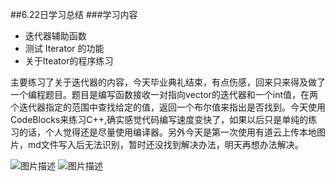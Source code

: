 ##6.22日学习总结
###学习内容

- 迭代器辅助函数
- 测试 Iterator 的功能
- 关于Iteator的程序练习

主要练习了关于迭代器的内容，今天毕业典礼结束，有点伤感，回来只来得及做了一个编程题目。题目是编写函数接收一对指向vector<int>的迭代器和一个int值，在两个迭代器指定的范围中查找给定的值，返回一个布尔值来指出是否找到。今天使用CodeBlocks来练习C++,确实感觉代码编写速度变快了，如果以后只是单纯的练习的话，个人觉得还是尽量使用编译器。另外今天是第一次使用有道云上传本地图片，md文件写入后无法识别，暂时还没找到解决办法，明天再想办法解决。

![图片描述](http://note.youdao.com/yws/res/9/WEBRESOURCE94b0c317c86465b6c175f7d65e35c088)
![图片描述](https://dn-simplecloud.shiyanlou.com/courses/uid1080026-20190622-1561209762327)